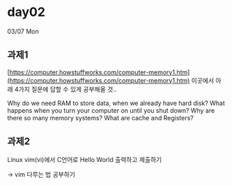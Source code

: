 # day02

03/07 Mon

## 과제1

[https://computer.howstuffworks.com/computer-memory1.htm](https://computer.howstuffworks.com/computer-memory1.htm)
이곳에서 아래 4가지 질문에 답할 수 있게 공부해올 것..

Why do we need RAM to store data, when we already have hard disk?
What happens when you turn your computer on until you shut down?
Why are there so many memory systems?
What are cache and Registers?

## 과제2

Linux vim(vi)에서 C언어로 Hello World 출력하고 제출하기

-> vim 다루는 법 공부하기
